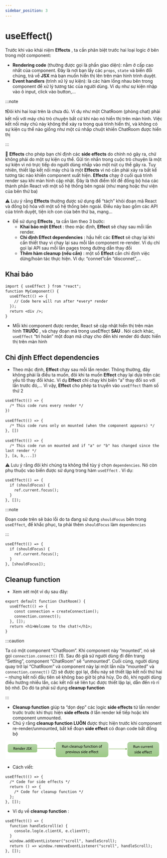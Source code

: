 ```yaml
---
sidebar_position: 3
---
```


# useEffect()

Trước khi vào khái niệm **Effects** , ta cần phân biệt trước hai loại logic ở bên trong một component:

- **Rendering code** (thường được gọi là phần giao diện): nằm ở cấp cao nhất của component. Đây là nơi bạn lấy các `props`, `state` và biến đổi chúng, trả về **JSX** mà bạn muốn hiển thị lên trên màn hình trình duyệt.
- **Event handlers** (trình xử lý sự kiện): là các hàm lồng nhau bên trong component để xử lý tương tác của người dùng. Ví dụ như sự kiện nhập vào ô input, click vào button,…

:::note

❗️Đôi khi hai loại trên là chưa đủ. Ví dụ như một ChatRoom (phòng chat) phải kết nối với máy chủ trò chuyện bất cứ khi nào nó hiển thị trên màn hình. Việc kết nối máy chủ này không thể xảy ra trong quá trình hiển thị, và không có sự kiện cụ thể nào giống như một cú nhấp chuột khiến ChatRoom được hiển thị

:::

🔑 **Effects** cho phép bạn chỉ định các **side effects** do chính nó gây ra, chứ không phải do một sự kiện cụ thể. Gửi tin nhắn trong cuộc trò chuyện là một sự kiện vì nó trực tiếp do người dùng nhấp vào một nút cụ thể gây ra. Tuy nhiên, thiết lập kết nối máy chủ là một **Effects** vì nó cần phải xảy ra bất kể tương tác nào khiến component xuất hiện. **Effects** chạy ở cuối quá trình render sau khi màn hình cập nhật. Đây là thời điểm tốt để đồng bộ hóa các thành phần React với một số hệ thống bên ngoài (như mạng hoặc thư viện của bên thứ ba)

⚠ Lưu ý rằng **Effects** thường được sử dụng để “tách” khỏi đoạn mã React và đồng bộ hóa với một số hệ thống bên ngoài. Điều này bao gồm các API của trình duyệt, tiện ích con của bên thứ ba, mạng...

- Để sử dụng **Effects** , ta cần làm theo 3 bước:
  - **Khai báo một Effect** : theo mặc định, **Effect** sẽ chạy sau mỗi lần render.
  - **Chỉ định Effect dependencies** : hầu hết các **Effect** sẽ chạy lại khi cần thiết thay vì chạy lại sau mỗi lần component re-render. Ví dụ chỉ gọi lại API sau mỗi lần pages trong đường dẫn thay đổi
  - **Thêm hàm cleanup (nếu cần)** : một số **Effect** cần chỉ định việc dừng/hoàn tác thực hiện. Ví dụ: “connet”cần “disconnet”,…

## Khai báo

```tsx
import { useEffect } from "react";
function MyComponent() {
  useEffect(() => {
    // Code here will run after *every* render
  });
  return <div />;
}
```

- Mỗi khi component được render, React sẽ cập nhật hiển thị trên màn hình **TRƯỚC** , và chạy đoạn mã trong useEffect **SAU** . Nói cách khác, `useEffect` “trì hoãn” một đoạn mã chạy cho đến khi render đó được hiển thị trên màn hình

## Chỉ định Effect dependencies

- Theo mặc định, **Effect** chạy sau mỗi lần render. Thông thường, đây không phải là điều ta muốn, đôi khi ta muốn **Effect** chạy lại dựa trên các yếu tố thay đổi khác. Ví dụ **Effect** chỉ chạy khi biến “a” thay đổi so với lần trước đó,… Vì vậy, **Effect** cho phép ta truyền vào `useEffect` tham số thứ 2

```tsx
useEffect(() => {
  /* This code runs every render */
})

useEffect(() => {
  /* This code runs only on mounted (when the component appears) */
}, [])

useEffect(() => {
  /* This code run on mounted and if "a" or "b" has changed since the last render */
}, [a, b,...])
```

⚠ Lưu ý rằng đôi khi chúng ta không thể tùy ý chọn `dependencies`. Nó còn phụ thuộc vào biến được sử dụng trong hàm `useEffect` . Ví dụ:

```tsx
useEffect(() => {
  if (shouldFocus) {
    ref.current.focus();
  }
}, []);
```

:::note

Đoạn code trên sẽ báo lỗi do ta đang sử dụng `shouldFocus` bên trong `useEffect`, để khắc phục, ta phải thêm `shouldFocus` làm `dependencies`

:::

```tsx
useEffect(() => {
  if (shouldFocus) {
    ref.current.focus();
  }
}, [shouldFocus]);
```

## Cleanup function

- Xem xét một ví dụ sau đây:

```tsx
export default function ChatRoom() {
  useEffect(() => {
    const connection = createConnection();
    connection.connect();
  }, []);
  return <h1>Welcome to the chat!</h1>;
}
```

:::caution

Ta có một component “ChatRoom”. Khi component này “mounted”, nó sẽ gọi `connection.connect()` (1). Sau đó giả sử người dùng đi đến trang “Setting”, component “ChatRoom” sẽ “unmounted”. Cuối cùng, người dùng quay trở lại “ChatRoom” và component này lại một lần nữa “mounted” và `connection.connect()` (2) sẽ được gọi lại, điều này sẽ thiết lập kết nối thứ hai – nhưng kết nối đầu tiên sẽ không bao giờ bị phá hủy. Do đó, khi người dùng điều hướng nhiều lần, các kết nối sẽ liên tục được thiết lập lại, dẫn đến rò rỉ bộ nhớ. Do đó ta phải sử dụng **cleanup function**

:::

- **Cleanup function** giúp ta “dọn dẹp” các logic **side effects** từ lần render trước trước khi thực hiện **side effects** ở lần render kế tiếp hoặc khi component unmounted.
- Chú ý rằng **cleanup function LUÔN** được thực hiện trước khi component re-render/unmounted, bất kể đoạn **side effect** có đoạn code bất đồng bộ

![1695483718025](image/useEffect/1695483718025.png)

- Cách viết:

```tsx
useEffect(() => {
  /* Code for side effects */
  return () => {
    /* Code for cleanup function */
  };
}, []);
```

- Ví dụ về **cleanup function** :

```tsx
useEffect(() => {
  function handleScroll(e) {
    console.log(e.clientX, e.clientY);
  }
  window.addEventListener("scroll", handleScroll);
  return () => window.removeEventListener("scroll", handleScroll);
}, []);
```
